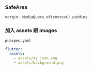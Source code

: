 ### SafeArea
```dart
margin: MediaQuery.of(context).padding
```

### 加入 assets 跟 images

`pubspec.yaml`
```yaml
flutter:
  assets:
    - assets/my_icon.png
    - assets/background.png
```